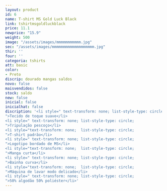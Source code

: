 ```yaml
---
layout: product
id: 6
name: T-shirt MS Gold Luck Black
link: tshirtmsgoldluckblack
price: 11.1
newprice: "15.9"
weight: 500
image: "/assets/images/mmmmmmmmmmm.jpg"
sec: "/assets/images/mmmmmmmmmmmmmmmmmmm.jpg"
thir: ''
four: ''
categoria: tshirts
att: basic
color:
- Preto
discrip: dourado mangas saldos
novo: false
maisvendidos: false
stock: saldo
new: false
inicial: false
inicialhat: false
discription: '<li style=" text-transform: none; list-style-type: circle;
">Tecido de toque suave</li>
<li style=" text-transform: none; list-style-type: circle;
">Tripulação pescoço</li>
<li style="text-transform: none;  list-style-type: circle;
">T-shirt padrão</li>
<li style=" text-transform: none; list-style-type: circle;
">Logotipo bordado de MS</li>
<li style="text-transform: none;  list-style-type: circle;
">Manga curta</li>
<li style=" text-transform: none; list-style-type: circle;
">Bainha curva</li>
<li style="text-transform: none;  list-style-type: circle;
">Máquina de lavar modo delicado</li>
<li style=" text-transform: none; list-style-type: circle;
">50% algodão 50% poliéster</li>'
---
```

